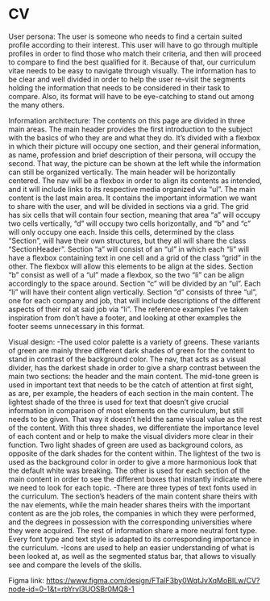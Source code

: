 # CV

User persona:
The user is someone who needs to find a certain suited profile according to their interest. This user will have to go through multiple profiles in order to find those who match their criteria, and then will proceed to compare to find the best qualified for it. Because of that, our curriculum vitae needs to be easy to navigate through visually. The information has to be clear and well divided in order to help the user re-visit the segments holding the information that needs to be considered in their task to compare. Also, its format will have to be eye-catching to stand out among the many others.

Information architecture:
The contents on this page are divided in three main areas. The main header provides the first introduction to the subject with the basics of who they are and what they do. It’s divided with a flexbox in which their picture will occupy one section, and their general information, as name, profession and brief description of their persona, will occupy the second. That way, the picture can be shown at the left while the information can still be organized vertically. The main header will be horizontally centered.
The nav will be a flexbox in order to align its contents as intended, and it will include links to its respective media organized via “ul”.
The main content is the last main area. It contains the important information we want to share with the user, and will be divided in sections via a grid. The grid has six cells that will contain four section, meaning that area “a” will occupy two cells vertically, “d” will occupy two cells horizontally, and “b” and “c” will only occupy one each. Inside this cells, determined by the class “Section”, will have their own structures, but they all will share the class “SectionHeader”. 
Section “a” will consist of an “ul” in which each “li” will have a flexbox containing text in one cell and a grid of the class “grid” in the other. The flexbox will allow this elements to be align at the sides.
Section “b” consist as well of a “ul” made a flexbox, so the two “li” can be align accordingly to the space around.
Section “c” will be divided by an “ul”. Each “li” will have their content align vertically.
Section “d” consists of three “ul”, one for each company and job, that will include descriptions of the different aspects of their rol at said job via “li”.
The reference examples I’ve taken inspiration from don’t have a footer, and looking at other examples the footer seems unnecessary in this format.

Visual design: 
-The used color palette is a variety of greens. These variants of green are mainly three different dark shades of green for the content to stand in contrast of the background color. The nav, that acts as a visual divider, has the darkest shade in order to give a sharp contrast between the main two sections: the header and the main content. The mid-tone green is used in important text that needs to be the catch of attention at first sight, as are, per example, the headers of each section in the main content. The lightest shade of the three is used for text that doesn’t give crucial information in comparison of most elements on the curriculum, but still needs to be given. That way it doesn’t held the same visual value as the rest of the content. With this three shades, we differentiate the importance level of each content and or help to make the visual dividers more clear in their function. 
Two light shades of green are used as background colors, as opposite of the dark shades for the content within. The lightest of the two is used as the background color in order to give a more harmonious look that the default white was breaking. The other is used for each section of the main content in order to see the different boxes that instantly indicate where we need to look for each topic.
-There are three types of text fonts used in the curriculum. The section’s headers of the main content share theirs with the nav elements, while the main header shares theirs with the important content as are the job roles, the companies in which they were performed, and the degrees in possession with the corresponding universities where they were acquired. The rest of information share a more neutral font type. Every font type and text style is adapted to its corresponding importance in the curriculum.
-Icons are used to help an easier understanding of what is been looked at, as well as the segmented status bar, that allows to visually see and compare the levels of the skills.

Figma link: https://www.figma.com/design/FTalF3by0WqtJvXqMoBILw/CV?node-id=0-1&t=rbYrvl3UOSBr0MQ8-1
